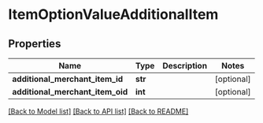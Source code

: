 # ItemOptionValueAdditionalItem

## Properties
Name | Type | Description | Notes
------------ | ------------- | ------------- | -------------
**additional_merchant_item_id** | **str** |  | [optional] 
**additional_merchant_item_oid** | **int** |  | [optional] 

[[Back to Model list]](../README.md#documentation-for-models) [[Back to API list]](../README.md#documentation-for-api-endpoints) [[Back to README]](../README.md)


